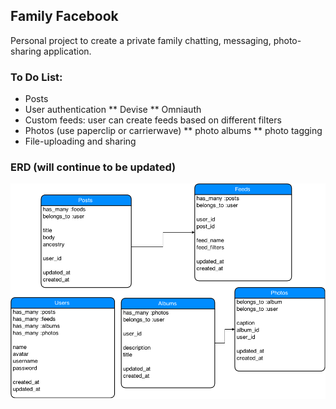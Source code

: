 ## Family Facebook

Personal project to create a private family chatting, messaging, photo-sharing application.

### To Do List:

* Posts
* User authentication
** Devise
** Omniauth
* Custom feeds: user can create feeds based on different filters
* Photos (use paperclip or carrierwave)
** photo albums
** photo tagging
* File-uploading and sharing

### ERD (will continue to be updated)

![entity-relationship diagram](family-facebook.png)